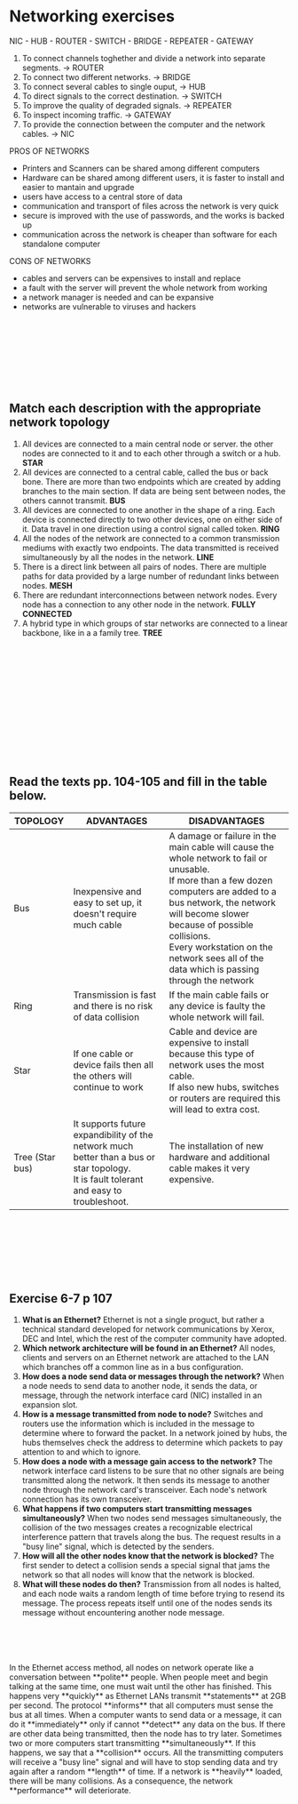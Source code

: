 # Networking exercises

NIC - HUB - ROUTER - SWITCH - BRIDGE - REPEATER - GATEWAY

1. To connect channels toghether and divide a network into separate segments. -> ROUTER
2. To connect two different networks. -> BRIDGE
3. To connect several cables to single ouput, -> HUB
4. To direct signals to the correct destination. -> SWITCH
5. To improve the quality of degraded signals. -> REPEATER
6. To inspect incoming traffic. -> GATEWAY
7. To provide the connection between the computer and the network cables. -> NIC

PROS OF NETWORKS
- Printers and Scanners can be shared among different computers
- Hardware can be shared among different users, it is faster to install and easier to mantain and upgrade
- users have access to a central store of data
- communication and transport of files across the network is very quick
- secure is improved with the use of passwords, and the works is backed up
- communication across the network is cheaper than software for each standalone computer

CONS OF NETWORKS
- cables and servers can be expensives to install and replace
- a fault with the server will prevent the  whole network from working
- a network manager is needed and can be expansive
- networks are vulnerable to viruses and hackers

<br>
<br>
<br>
<br>
<br>
<br>
<br>

## Match each description with the appropriate network topology
1. All devices are connected to a main central node or server. the other nodes are connected to it and to each other through a switch or a hub. **STAR**
2. All devices are connected to a central cable, called the
bus or back bone. There are more than two endpoints which
are created by adding branches to the main section. If data
are being sent between nodes, the others cannot transmit. **BUS**
3. All devices are connected to one another in the shape of
a ring. Each device is connected directly to two other
devices, one on either side of it. Data travel in one direction
using a control signal called token.  **RING**
4. All the nodes of the network are connected to a common
transmission mediums with exactly two endpoints. The data
transmitted is received simultaneously by all the nodes in
the network. **LINE**
5. There is a direct link between all pairs of nodes. There
are multiple paths for data provided by a large number of
redundant links between nodes. **MESH**
6. There are redundant interconnections between network
nodes. Every node has a connection to any other node in
the network. **FULLY CONNECTED**
7. A hybrid type in which groups of star networks are
connected to a linear backbone, like in a a family tree. **TREE** 

<br>
<br>
<br>
<br>
<br>
<br>
<br>
<br>
<br>
<br>
<br>
<br>

## Read the texts pp. 104-105 and fill in the table below.
| TOPOLOGY | ADVANTAGES | DISADVANTAGES |
| ----------------- | -------- | -------------- |
| Bus | Inexpensive and easy to set up, it doesn't require much cable    | A damage or failure in the main cable will cause the whole network to fail or unusable. <br> If more than a few dozen computers are added to a bus network, the network will become slower because of possible collisions. <br> Every workstation on the network sees all of the data which is passing through the network|
| Ring | Transmission is fast and there is no risk of data collision | If the main cable fails or any device is faulty the whole network will fail.|
| Star | If one cable or device fails then all the others will continue to work | Cable and device are expensive to install because this type of network uses the most cable. <br>If also new hubs, switches or routers are required this will lead to extra cost. |
| Tree (Star bus) | It supports future expandibility of the network much better than a bus or star topology.<br>It is fault tolerant and easy to troubleshoot. |The installation of new hardware and additional cable makes it very expensive.|


<br>
<br>
<br>
<br>
<br>
<br>

## Exercise 6-7 p 107

1. **What is an Ethernet?**
Ethernet is not a single proguct, but rather a technical standard developed for network communications by Xerox, DEC and Intel, which the rest of the computer community have adopted.
 2. **Which network architecture will be found in an Ethernet?**
 All nodes, clients and servers on an Ethernet network are attached to the LAN which branches off a common line as in a bus configuration.
 3. **How does a node send data or messages through the network?** 
 When a node needs to send data to another node, it sends the data, or message, through the network interface card (NIC) installed in an expansion slot.
 4. **How is a message transmitted from node to node?**
Switches and routers use the information which is included in the message to determine where to forward the packet. In a network joined by hubs, the hubs themselves check the address to determine which packets to pay attention to and which to ignore. 
 6.   **How does a node with a message gain access to the network?**
 The network interface card listens to be sure that no other signals are being transmitted along the network. It then sends its message to another node through the network card's transceiver. Each node's network connection has its own transceiver.
 7. **What happens if two computers start transmitting messages simultaneously?**
When two nodes send messages simultaneously, the collision of the two messages creates a recognizable electrical interference pattern that travels along the bus. The request results in a "busy line" signal, which is detected by the senders.
 9. **How will all the other nodes know that the network is blocked?**
 The first sender to detect a collision sends a special signal that jams the network so that all nodes will know that the network is blocked.
 10. **What will these nodes do then?**
Transmission from all nodes is halted, and each node waits a random length of time before trying to resend its message. The process repeats itself until one of the nodes sends its message without encountering another node message.

<br>
<br>
<br>
<br>
In the Ethernet access method, all nodes on network operate like a conversation between **polite** people. When people meet and begin talking at the same time, one must wait until the other has finished. This happens very **quickly** as Ethernet LANs transmit **statements** at 2GB per second. The protocol **informs** that all computers must sense the bus at all times. When a computer wants to send data or a message, it can do it **immediately** only if cannot **detect** any data on the bus. If there are other data being transmitted, then the node has to try later. Sometimes two or more computers start transmitting **simultaneously**.
If this happens, we say that a **collision** occurs. All the transmitting computers will receive a "busy line" signal and will have to stop sending data and try again after a random **length** of time.
If a network is **heavily** loaded, there will be many collisions.
As a consequence, the network **performance** will deteriorate.
<!--stackedit_data:
eyJoaXN0b3J5IjpbMTE5NTQ3Mzc1LDczODcxODA2MywtMjA5Nz
cyOTQ3NSw2MzU4OTMyMjcsMTIxNTA4MDU2MF19
-->